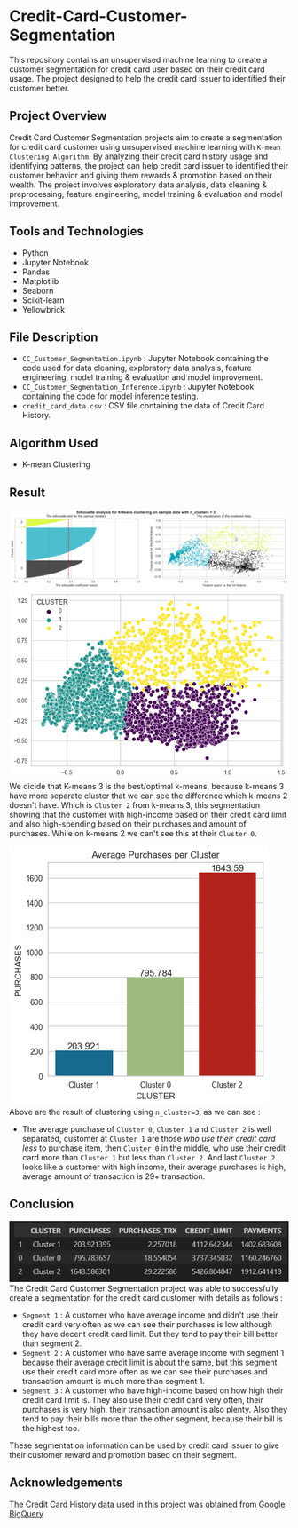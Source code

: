 # Credit-Card-Customer-Segmentation
This repository contains an unsupervised machine learning to create a customer segmentation for credit card user based on their credit card usage. The project designed to help the credit card issuer to identified their customer better.

## Project Overview
Credit Card Customer Segmentation projects aim to create a segmentation for credit card customer using unsupervised machine learning with `K-mean Clustering Algorithm`. By analyzing their credit card history usage and identifying patterns, the project can help credit card issuer to identified their customer behavior and giving them rewards & promotion based on their wealth. The project involves exploratory data analysis, data cleaning & preprocessing, feature engineering, model training & evaluation and model improvement.

## Tools and Technologies
- Python
- Jupyter Notebook
- Pandas
- Matplotlib
- Seaborn
- Scikit-learn
- Yellowbrick

## File Description
- `CC_Customer_Segmentation.ipynb` : Jupyter Notebook containing the code used for data cleaning, exploratory data analysis, feature engineering, model training & evaluation and model improvement.
- `CC_Customer_Segmentation_Inference.ipynb` : Jupyter Notebook containing the code for model inference testing.
- `credit_card_data.csv` : CSV file containing the data of Credit Card History.

## Algorithm Used
- K-mean Clustering

## Result
![Shilhouette](./images/01_silhouette_3.png)  
![KMeans-3](./images/02_kmeans_3.png)  
We dicide that K-means 3 is the best/optimal k-means, because k-means 3 have more separate cluster that we can see the difference which k-means 2 doesn't have. Which is `Cluster 2` from k-means 3, this segmentation showing that the customer with high-income based on their credit card limit and also high-spending based on their purchases and amount of purchases. While on k-means 2 we can't see this at their `Cluster 0`.  

![Average Purchase](./images/03_average_purchases.png)  
Above are the result of clustering using `n_cluster=3`, as we can see :
- The average purchase of `Cluster 0`, `Cluster 1` and `Cluster 2` is well separated, customer at `Cluster 1` are those _who use their credit card less_ to purchase item, then `Cluster 0` in the middle, who use their credit card more than `Cluster 1` but less than `Cluster 2`. And last `Cluster 2` looks like a customer with high income, their average purchases is high, average amount of transaction is 29+ transaction.

## Conclusion
![Segmentation Result](./images/04_segmentation_result.png)  
The Credit Card Customer Segmentation project was able to successfully create a segmentation for the credit card customer with details as follows :
- `Segment 1` :
A customer who have average income and didn't use their credit card very often as we can see their purchases is low although they have decent credit card limit. But they tend to pay their bill better than segment 2.
- `Segment 2` :
A customer who have same average income with segment 1 because their average credit limit is about the same, but this segment use their credit card more often as we can see their purchases and transaction amount is much more than segment 1.
- `Segment 3` :
A customer who have high-income based on how high their credit card limit is. They also use their credit card very often, their purchases is very high, their transaction amount is also plenty. Also they tend to pay their bills more than the other segment, because their bill is the highest too.

These segmentation information can be used by credit card issuer to give their customer reward and promotion based on their segment.

## Acknowledgements
The Credit Card History data used in this project was obtained from [Google BigQuery](https://console.cloud.google.com/bigquery?p=ftds-hacktiv8-project&d=phase1_ftds_001_sby&t=credit-card-information&page=table)
